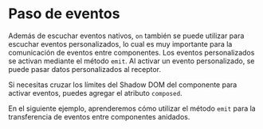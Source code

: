 <template is="exm-article">
<a href="../../publics/examples/event-passing/demo.html" preview></a>
<a href="../../publics/examples/event-passing/comp-one.html" main></a>
<a href="../../publics/examples/event-passing/comp-two.html"></a>
</template>

# Paso de eventos

Además de escuchar eventos nativos, `on` también se puede utilizar para escuchar eventos personalizados, lo cual es muy importante para la comunicación de eventos entre componentes. Los eventos personalizados se activan mediante el método `emit`. Al activar un evento personalizado, se puede pasar datos personalizados al receptor.

Si necesitas cruzar los límites del Shadow DOM del componente para activar eventos, puedes agregar el atributo `composed`.

En el siguiente ejemplo, aprenderemos cómo utilizar el método `emit` para la transferencia de eventos entre componentes anidados.
